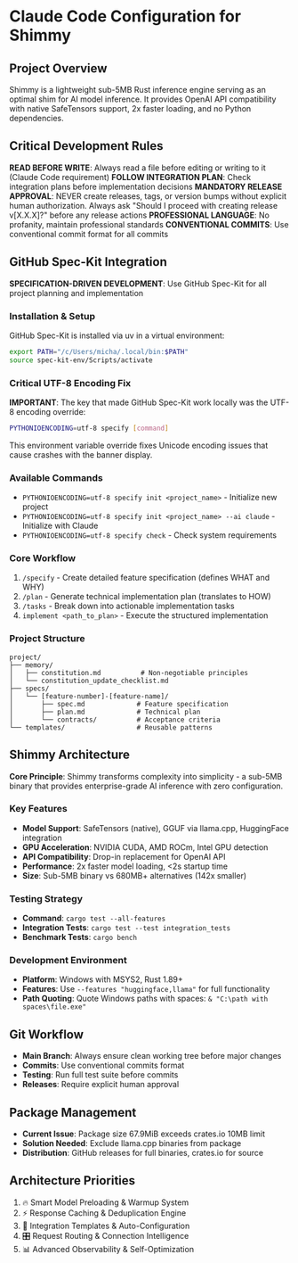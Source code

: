 # Claude Code Configuration for Shimmy

## Project Overview
Shimmy is a lightweight sub-5MB Rust inference engine serving as an optimal shim for AI model inference. It provides OpenAI API compatibility with native SafeTensors support, 2x faster loading, and no Python dependencies.

## Critical Development Rules

**READ BEFORE WRITE**: Always read a file before editing or writing to it (Claude Code requirement)
**FOLLOW INTEGRATION PLAN**: Check integration plans before implementation decisions
**MANDATORY RELEASE APPROVAL**: NEVER create releases, tags, or version bumps without explicit human authorization. Always ask "Should I proceed with creating release v[X.X.X]?" before any release actions
**PROFESSIONAL LANGUAGE**: No profanity, maintain professional standards
**CONVENTIONAL COMMITS**: Use conventional commit format for all commits

## GitHub Spec-Kit Integration

**SPECIFICATION-DRIVEN DEVELOPMENT**: Use GitHub Spec-Kit for all project planning and implementation

### Installation & Setup
GitHub Spec-Kit is installed via uv in a virtual environment:
```bash
export PATH="/c/Users/micha/.local/bin:$PATH"
source spec-kit-env/Scripts/activate
```

### Critical UTF-8 Encoding Fix
**IMPORTANT**: The key that made GitHub Spec-Kit work locally was the UTF-8 encoding override:

```bash
PYTHONIOENCODING=utf-8 specify [command]
```

This environment variable override fixes Unicode encoding issues that cause crashes with the banner display.

### Available Commands
- `PYTHONIOENCODING=utf-8 specify init <project_name>` - Initialize new project
- `PYTHONIOENCODING=utf-8 specify init <project_name> --ai claude` - Initialize with Claude
- `PYTHONIOENCODING=utf-8 specify check` - Check system requirements

### Core Workflow
1. `/specify` - Create detailed feature specification (defines WHAT and WHY)
2. `/plan` - Generate technical implementation plan (translates to HOW)
3. `/tasks` - Break down into actionable implementation tasks
4. `implement <path_to_plan>` - Execute the structured implementation

### Project Structure
```
project/
├── memory/
│   ├── constitution.md          # Non-negotiable principles
│   └── constitution_update_checklist.md
├── specs/
│   └── [feature-number]-[feature-name]/
│       ├── spec.md             # Feature specification
│       ├── plan.md             # Technical plan
│       └── contracts/          # Acceptance criteria
└── templates/                  # Reusable patterns
```

## Shimmy Architecture

**Core Principle**: Shimmy transforms complexity into simplicity - a sub-5MB binary that provides enterprise-grade AI inference with zero configuration.

### Key Features
- **Model Support**: SafeTensors (native), GGUF via llama.cpp, HuggingFace integration
- **GPU Acceleration**: NVIDIA CUDA, AMD ROCm, Intel GPU detection
- **API Compatibility**: Drop-in replacement for OpenAI API
- **Performance**: 2x faster model loading, <2s startup time
- **Size**: Sub-5MB binary vs 680MB+ alternatives (142x smaller)

### Testing Strategy
- **Command**: `cargo test --all-features`
- **Integration Tests**: `cargo test --test integration_tests`
- **Benchmark Tests**: `cargo bench`

### Development Environment
- **Platform**: Windows with MSYS2, Rust 1.89+
- **Features**: Use `--features "huggingface,llama"` for full functionality
- **Path Quoting**: Quote Windows paths with spaces: `& "C:\path with spaces\file.exe"`

## Git Workflow
- **Main Branch**: Always ensure clean working tree before major changes
- **Commits**: Use conventional commits format
- **Testing**: Run full test suite before commits
- **Releases**: Require explicit human approval

## Package Management
- **Current Issue**: Package size 67.9MiB exceeds crates.io 10MB limit
- **Solution Needed**: Exclude llama.cpp binaries from package
- **Distribution**: GitHub releases for full binaries, crates.io for source

## Architecture Priorities
1. 🔥 Smart Model Preloading & Warmup System
2. ⚡ Response Caching & Deduplication Engine
3. 🔧 Integration Templates & Auto-Configuration
4. 🎛️ Request Routing & Connection Intelligence
5. 📊 Advanced Observability & Self-Optimization
